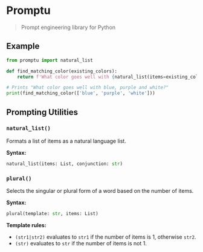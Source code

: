 # Promptu

> Prompt engineering library for Python

## Example

```py
from promptu import natural_list

def find_matching_color(existing_colors):
    return f'What color goes well with {natural_list(items=existing_colors, conjunction="and")}?'

# Prints "What color goes well with blue, purple and white?"
print(find_matching_color(['blue', 'purple', 'white']))
```

## Prompting Utilities

### `natural_list()`

Formats a list of items as a natural language list.

**Syntax:**

```py
natural_list(items: List, conjunction: str)
```

### `plural()`

Selects the singular or plural form of a word based on the number of items.

**Syntax:**

```py
plural(template: str, items: List)
```

**Template rules:**

- `(str1|str2)` evaluates to `str1` if the number of items is 1, otherwise
  `str2`.
- `(str)` evaluates to `str` if the number of items is not 1.
